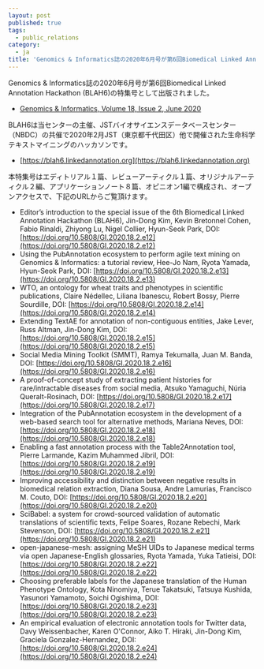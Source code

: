 ```yaml
---
layout: post
published: true
tags:
  - public_relations
category:
  - ja
title: 'Genomics & Informatics誌の2020年6月号が第6回Biomedical Linked Annotation Hackathon (BLAH6)の特集号として出版されました。'
---
```

Genomics & Informatics誌の2020年6月号が第6回Biomedical Linked Annotation Hackathon (BLAH6)の特集号として出版されました。
- [Genomics & Informatics, Volume 18, Issue 2, June 2020](https://genominfo.org/current/index.php?vol=18&no=2)

BLAH6は当センターの主催、JSTバイオサイエンスデータベースセンター（NBDC）の共催で2020年2月JST（東京都千代田区）他で開催された生命科学テキストマイニングのハッカソンです。
- [https://blah6.linkedannotation.org](https://blah6.linkedannotation.org)
 
本特集号はエディトリアル１篇、レビューアーティクル１篇、オリジナルアーティクル２編、アプリケーションノート８篇、オピニオン1編で構成され、オープンアクセスで、下記のURLからご覧頂けます。
- Editor’s introduction to the special issue of the 6th Biomedical Linked Annotation Hackathon (BLAH6), Jin-Dong Kim, Kevin Bretonnel Cohen, Fabio Rinaldi, Zhiyong Lu, Nigel Collier, Hyun-Seok Park, DOI: [https://doi.org/10.5808/GI.2020.18.2.e12](https://doi.org/10.5808/GI.2020.18.2.e12)
- Using the PubAnnotation ecosystem to perform agile text mining on Genomics & Informatics: a tutorial review, Hee-Jo Nam, Ryota Yamada, Hyun-Seok Park, DOI: [https://doi.org/10.5808/GI.2020.18.2.e13](https://doi.org/10.5808/GI.2020.18.2.e13)
- WTO, an ontology for wheat traits and phenotypes in scientific publications, Claire Nédellec, Liliana Ibanescu, Robert Bossy, Pierre Sourdille, DOI: [https://doi.org/10.5808/GI.2020.18.2.e14](https://doi.org/10.5808/GI.2020.18.2.e14)
- Extending TextAE for annotation of non-contiguous entities, Jake Lever, Russ Altman, Jin-Dong Kim, DOI: [https://doi.org/10.5808/GI.2020.18.2.e15](https://doi.org/10.5808/GI.2020.18.2.e15)
- Social Media Mining Toolkit (SMMT), Ramya Tekumalla, Juan M. Banda, DOI: [https://doi.org/10.5808/GI.2020.18.2.e16](https://doi.org/10.5808/GI.2020.18.2.e16)
- A proof-of-concept study of extracting patient histories for rare/intractable diseases from social media, Atsuko Yamaguchi, Núria Queralt-Rosinach, DOI: [https://doi.org/10.5808/GI.2020.18.2.e17](https://doi.org/10.5808/GI.2020.18.2.e17)
- Integration of the PubAnnotation ecosystem in the development of a web-based search tool for alternative methods, Mariana Neves, DOI: [https://doi.org/10.5808/GI.2020.18.2.e18](https://doi.org/10.5808/GI.2020.18.2.e18)
- Enabling a fast annotation process with the Table2Annotation tool, Pierre Larmande, Kazim Muhammed Jibril, DOI: [https://doi.org/10.5808/GI.2020.18.2.e19](https://doi.org/10.5808/GI.2020.18.2.e19)
- Improving accessibility and distinction between negative results in biomedical relation extraction, Diana Sousa, Andre Lamurias, Francisco M. Couto, DOI: [https://doi.org/10.5808/GI.2020.18.2.e20](https://doi.org/10.5808/GI.2020.18.2.e20)
- SciBabel: a system for crowd-sourced validation of automatic translations of scientific texts, Felipe Soares, Rozane Rebechi, Mark Stevenson, DOI: [https://doi.org/10.5808/GI.2020.18.2.e21](https://doi.org/10.5808/GI.2020.18.2.e21)
- open-japanese-mesh: assigning MeSH UIDs to Japanese medical terms via open Japanese-English glossaries, Ryota Yamada, Yuka Tatieisi, DOI: [https://doi.org/10.5808/GI.2020.18.2.e22](https://doi.org/10.5808/GI.2020.18.2.e22)
- Choosing preferable labels for the Japanese translation of the Human Phenotype Ontology, Kota Ninomiya, Terue Takatsuki, Tatsuya Kushida, Yasunori Yamamoto, Soichi Ogishima, DOI: [https://doi.org/10.5808/GI.2020.18.2.e23](https://doi.org/10.5808/GI.2020.18.2.e23)
- An empirical evaluation of electronic annotation tools for Twitter data, Davy Weissenbacher, Karen O'Connor, Aiko T. Hiraki, Jin-Dong Kim, Graciela Gonzalez-Hernandez, DOI: [https://doi.org/10.5808/GI.2020.18.2.e24](https://doi.org/10.5808/GI.2020.18.2.e24)
